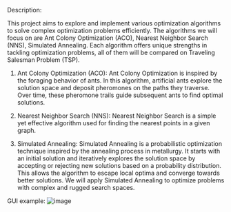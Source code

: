 Description:

This project aims to explore and implement various optimization algorithms to solve complex optimization problems efficiently. The algorithms we will focus on are Ant Colony Optimization (ACO), Nearest Neighbor Search (NNS), Simulated Annealing. Each algorithm offers unique strengths in tackling optimization problems, all of them will be compared on Traveling Salesman Problem (TSP). 

1. Ant Colony Optimization (ACO):
Ant Colony Optimization is inspired by the foraging behavior of ants. In this algorithm, artificial ants explore the solution space and deposit pheromones on the paths they traverse. Over time, these pheromone trails guide subsequent ants to find optimal solutions. 

2. Nearest Neighbor Search (NNS):
Nearest Neighbor Search is a simple yet effective algorithm used for finding the nearest points in a given graph. 

3. Simulated Annealing:
Simulated Annealing is a probabilistic optimization technique inspired by the annealing process in metallurgy. It starts with an initial solution and iteratively explores the solution space by accepting or rejecting new solutions based on a probability distribution. This allows the algorithm to escape local optima and converge towards better solutions. We will apply Simulated Annealing to optimize problems with complex and rugged search spaces.

GUI example:
![image](https://github.com/sxvxmx/TSP_optimization_algorithms/assets/115085796/2f87a463-8d80-4712-93b9-9d848a855a2f)

